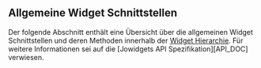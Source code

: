 ## Allgemeine Widget Schnittstellen

Der folgende Abschnitt enthält eine Übersicht über die allgemeinen Widget Schnittstellen und deren Methoden innerhalb der [Widget Hierarchie](#widget_hierarchy). Für weitere Informationen sei auf die [Jowidgets API Spezifikation][API_DOC] verwiesen.


